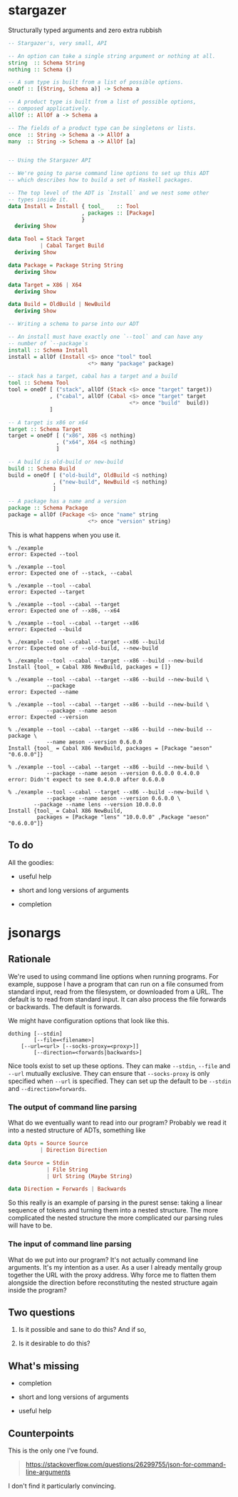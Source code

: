 # stargazer

Structurally typed arguments and zero extra rubbish

```haskell
-- Stargazer's, very small, API

-- An option can take a single string argument or nothing at all.
string  :: Schema String
nothing :: Schema ()

-- A sum type is built from a list of possible options.
oneOf :: [(String, Schema a)] -> Schema a

-- A product type is built from a list of possible options,
-- composed applicatively.
allOf :: AllOf a -> Schema a

-- The fields of a product type can be singletons or lists.
once  :: String -> Schema a -> AllOf a
many  :: String -> Schema a -> AllOf [a]


-- Using the Stargazer API

-- We're going to parse command line options to set up this ADT
-- which describes how to build a set of Haskell packages.

-- The top level of the ADT is `Install` and we nest some other
-- types inside it.
data Install = Install { tool_    :: Tool
                       , packages :: [Package]
                       }
  deriving Show

data Tool = Stack Target
          | Cabal Target Build
  deriving Show

data Package = Package String String
  deriving Show

data Target = X86 | X64
  deriving Show

data Build = OldBuild | NewBuild
  deriving Show

-- Writing a schema to parse into our ADT

-- An install must have exactly one `--tool` and can have any
-- number of `--package`s
install :: Schema Install
install = allOf (Install <$> once "tool" tool
                         <*> many "package" package)

-- stack has a target, cabal has a target and a build
tool :: Schema Tool
tool = oneOf [ ("stack", allOf (Stack <$> once "target" target))
             , ("cabal", allOf (Cabal <$> once "target" target
                                      <*> once "build"  build))
             ]

-- A target is x86 or x64
target :: Schema Target
target = oneOf [ ("x86", X86 <$ nothing)
               , ("x64", X64 <$ nothing)
               ]

-- A build is old-build or new-build
build :: Schema Build
build = oneOf [ ("old-build", OldBuild <$ nothing)
              , ("new-build", NewBuild <$ nothing)
              ]

-- A package has a name and a version
package :: Schema Package
package = allOf (Package <$> once "name" string
                         <*> once "version" string)
```

This is what happens when you use it.

```
% ./example
error: Expected --tool

% ./example --tool
error: Expected one of --stack, --cabal

% ./example --tool --cabal
error: Expected --target

% ./example --tool --cabal --target
error: Expected one of --x86, --x64

% ./example --tool --cabal --target --x86
error: Expected --build

% ./example --tool --cabal --target --x86 --build
error: Expected one of --old-build, --new-build

% ./example --tool --cabal --target --x86 --build --new-build
Install {tool_ = Cabal X86 NewBuild, packages = []}

% ./example --tool --cabal --target --x86 --build --new-build \
            --package
error: Expected --name

% ./example --tool --cabal --target --x86 --build --new-build \
            --package --name aeson
error: Expected --version

% ./example --tool --cabal --target --x86 --build --new-build --package \
            --name aeson --version 0.6.0.0
Install {tool_ = Cabal X86 NewBuild, packages = [Package "aeson" "0.6.0.0"]}

% ./example --tool --cabal --target --x86 --build --new-build \
            --package --name aeson --version 0.6.0.0 0.4.0.0
error: Didn't expect to see 0.4.0.0 after 0.6.0.0

% ./example --tool --cabal --target --x86 --build --new-build \
            --package --name aeson --version 0.6.0.0 \
	    --package --name lens --version 10.0.0.0
Install {tool_ = Cabal X86 NewBuild,
         packages = [Package "lens" "10.0.0.0" ,Package "aeson" "0.6.0.0"]}
```

## To do

All the goodies:

* useful help

* short and long versions of arguments

* completion

# jsonargs

## Rationale

We're used to using command line options when running programs.  For
example, suppose I have a program that can run on a file consumed from
standard input, read from the filesystem, or downloaded from a URL.
The default is to read from standard input.  It can also process the
file forwards or backwards.  The default is forwards.

We might have configuration options that look like this.

```
dothing [--stdin]
        [--file=<filename>]
	[--url=<url> [--socks-proxy=<proxy>]]
        [--direction=<forwards|backwards>]
```

Nice tools exist to set up these options.  They can make `--stdin`,
`--file` and `--url` mutually exclusive.  They can ensure that
`--socks-proxy` is only specified when `--url` is specified.  They can
set up the default to be `--stdin` and `--direction=forwards`.

### The output of command line parsing

What do we eventually want to read into our program?  Probably we read
it into a nested structure of ADTs, something like

```haskell
data Opts = Source Source
          | Direction Direction

data Source = Stdin
            | File String
            | Url String (Maybe String)

data Direction = Forwards | Backwards
```

So this really is an example of parsing in the purest sense: taking a
linear sequence of tokens and turning them into a nested structure.
The more complicated the nested structure the more complicated our
parsing rules will have to be.

### The input of command line parsing

What do we put into our program?  It's not actually command line
arguments.  It's my intention as a user.  As a user I already mentally
group together the URL with the proxy address.  Why force me to
flatten them alongside the direction before reconstituting the nested
structure again inside the program?


## Two questions

1. Is it possible and sane to do this?  And if so,

2. Is it desirable to do this?

## What's missing

* completion

* short and long versions of arguments

* useful help

## Counterpoints

This is the only one I've found.

> https://stackoverflow.com/questions/26299755/json-for-command-line-arguments

I don't find it particularly convincing.
